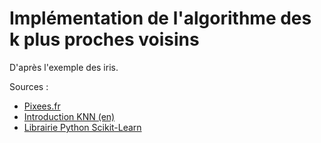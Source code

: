 # Implémentation de l'algorithme des k plus proches voisins

D'après l'exemple des iris.

Sources :
- [Pixees.fr](https://pixees.fr/informatiquelycee/n_site/nsi_prem_knn.html)
- [Introduction KNN (en)](https://www.analyticsvidhya.com/blog/2018/03/introduction-k-neighbours-algorithm-clustering/)
- [Librairie Python Scikit-Learn](https://scikit-learn.org/stable/modules/neighbors.html#classification)

